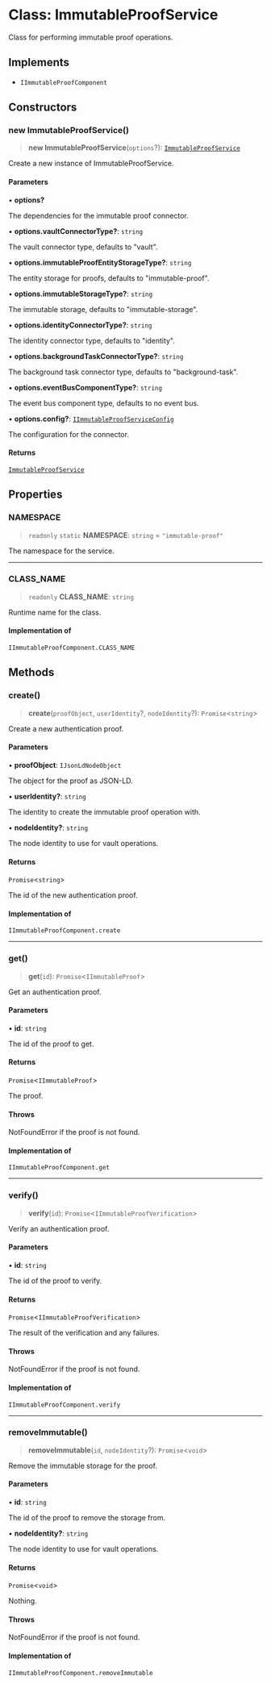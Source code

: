 # Class: ImmutableProofService

Class for performing immutable proof operations.

## Implements

- `IImmutableProofComponent`

## Constructors

### new ImmutableProofService()

> **new ImmutableProofService**(`options`?): [`ImmutableProofService`](ImmutableProofService.md)

Create a new instance of ImmutableProofService.

#### Parameters

• **options?**

The dependencies for the immutable proof connector.

• **options.vaultConnectorType?**: `string`

The vault connector type, defaults to "vault".

• **options.immutableProofEntityStorageType?**: `string`

The entity storage for proofs, defaults to "immutable-proof".

• **options.immutableStorageType?**: `string`

The immutable storage, defaults to "immutable-storage".

• **options.identityConnectorType?**: `string`

The identity connector type, defaults to "identity".

• **options.backgroundTaskConnectorType?**: `string`

The background task connector type, defaults to "background-task".

• **options.eventBusComponentType?**: `string`

The event bus component type, defaults to no event bus.

• **options.config?**: [`IImmutableProofServiceConfig`](../interfaces/IImmutableProofServiceConfig.md)

The configuration for the connector.

#### Returns

[`ImmutableProofService`](ImmutableProofService.md)

## Properties

### NAMESPACE

> `readonly` `static` **NAMESPACE**: `string` = `"immutable-proof"`

The namespace for the service.

***

### CLASS\_NAME

> `readonly` **CLASS\_NAME**: `string`

Runtime name for the class.

#### Implementation of

`IImmutableProofComponent.CLASS_NAME`

## Methods

### create()

> **create**(`proofObject`, `userIdentity`?, `nodeIdentity`?): `Promise`\<`string`\>

Create a new authentication proof.

#### Parameters

• **proofObject**: `IJsonLdNodeObject`

The object for the proof as JSON-LD.

• **userIdentity?**: `string`

The identity to create the immutable proof operation with.

• **nodeIdentity?**: `string`

The node identity to use for vault operations.

#### Returns

`Promise`\<`string`\>

The id of the new authentication proof.

#### Implementation of

`IImmutableProofComponent.create`

***

### get()

> **get**(`id`): `Promise`\<`IImmutableProof`\>

Get an authentication proof.

#### Parameters

• **id**: `string`

The id of the proof to get.

#### Returns

`Promise`\<`IImmutableProof`\>

The proof.

#### Throws

NotFoundError if the proof is not found.

#### Implementation of

`IImmutableProofComponent.get`

***

### verify()

> **verify**(`id`): `Promise`\<`IImmutableProofVerification`\>

Verify an authentication proof.

#### Parameters

• **id**: `string`

The id of the proof to verify.

#### Returns

`Promise`\<`IImmutableProofVerification`\>

The result of the verification and any failures.

#### Throws

NotFoundError if the proof is not found.

#### Implementation of

`IImmutableProofComponent.verify`

***

### removeImmutable()

> **removeImmutable**(`id`, `nodeIdentity`?): `Promise`\<`void`\>

Remove the immutable storage for the proof.

#### Parameters

• **id**: `string`

The id of the proof to remove the storage from.

• **nodeIdentity?**: `string`

The node identity to use for vault operations.

#### Returns

`Promise`\<`void`\>

Nothing.

#### Throws

NotFoundError if the proof is not found.

#### Implementation of

`IImmutableProofComponent.removeImmutable`
